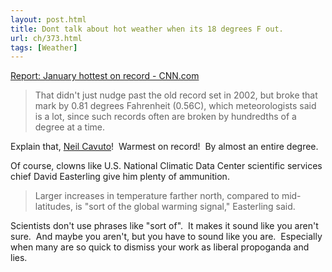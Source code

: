 ```yaml
---
layout: post.html
title: Dont talk about hot weather when its 18 degrees F out.
url: ch/373.html
tags: [Weather]
---
```

[Report: January hottest on record - CNN.com](http://www.cnn.com/2007/TECH/science/02/15/hot.january.ap/index.html?eref=rss_topstories)

> That didn't just nudge past the old record set in 2002, but broke that mark by 0.81 degrees Fahrenheit (0.56C), which meteorologists said is a lot, since such records often are broken by hundredths of a degree at a time.

Explain that, [Neil Cavuto](http://www.blog.complainthub.com/?p=362)!  Warmest on record!  By almost an entire degree.

Of course, clowns like U.S. National Climatic Data Center scientific services chief David Easterling give him plenty of ammunition. 

> Larger increases in temperature farther north, compared to mid-latitudes, is "sort of the global warming signal," Easterling said.

Scientists don't use phrases like "sort of".  It makes it sound like you aren't sure.  And maybe you aren't, but you have to sound like you are.  Especially when many are so quick to dismiss your work as liberal propoganda and lies.
